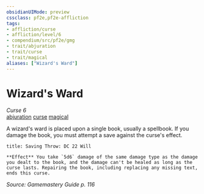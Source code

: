 ```yaml
---
obsidianUIMode: preview
cssclass: pf2e,pf2e-affliction
tags:
- affliction/curse
- affliction/level/6
- compendium/src/pf2e/gmg
- trait/abjuration
- trait/curse
- trait/magical
aliases: ["Wizard's Ward"]
---
```

# Wizard's Ward
*Curse 6*  
[abjuration](rules/traits/abjuration.md "Abjuration School Trait")  [curse](rules/traits/curse.md "Curse Effect Trait")  [magical](rules/traits/magical.md "Magical Item Trait")  

A wizard's ward is placed upon a single book, usually a spellbook. If you damage the book, you must attempt a save against the curse's effect.

```ad-inline-affliction
title: Saving Throw: DC 22 Will

**Effect** You take `5d6` damage of the same damage type as the damage you dealt to the book, and the damage can't be healed as long as the curse lasts. Repairing the book, including replacing any missing text, ends this curse.
```

*Source: Gamemastery Guide p. 116*